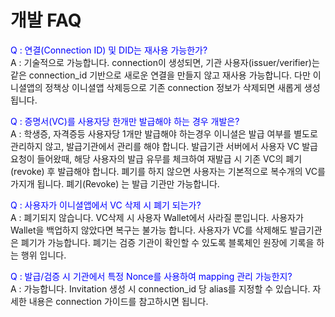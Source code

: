 # 개발 FAQ

<font color=blue>Q : 연결(Connection ID) 및 DID는 재사용 가능한가?</font>
<br>A : 기술적으로 가능합니다. connection이 생성되면, 기관 사용자(issuer/verifier)는 같은 connection_id 기반으로 새로운 연결을 만들지 않고 재사용 가능합니다. 다만 이니셜앱의 정책상 이니셜앱 삭제등으로 기존 connection 정보가 삭제되면 새롭게 생성 됩니다.

<font color=blue>Q : 증명서(VC)를 사용자당 한개만 발급해야 하는 경우 개발은?</font>
<br>A : 학생증, 자격증등 사용자당 1개만 발급해야 하는경우 이니셜은 발급 여부를 별도로 관리하지 않고, 발급기관에서 관리를 해야 합니다. 발급기관 서버에서 사용자 VC 발급 요청이 들어왔때, 해당 사용자의 발급 유무를 체크하여 재발급 시 기존 VC의 폐기(revoke) 후 발급해야 합니다. 폐기를 하지 않으면 사용자는 기본적으로 복수개의 VC를 가지개 됩니다. 폐기(Revoke)
는 발급 기관만 가능합니다.

<font color=blue>Q : 사용자가 이니셜앱에서 VC 삭제 시 폐기 되는가?</font>
<br>A : 폐기되지 않습니다. VC삭제 시 사용자 Wallet에서 사라질 뿐입니다. 사용자가 Wallet을 백업하지 않았다면 복구는 불가능 합니다. 사용자가 VC를 삭제해도 발급기관은 폐기가 가능합니다. 폐기는 검증 기관이 확인할 수 있도록 블록체인 원장에 기록을 하는 행위 입니다.

<font color=blue>Q : 발급/검증 시 기관에서 특정 Nonce를 사용하여 mapping 관리 가능한지?</font>
<br>A : 가능합니다. Invitation 생성 시 connection_id 당 alias를 지정할 수 있습니다. 자세한 내용은 connection 가이드를 참고하시면 됩니다.